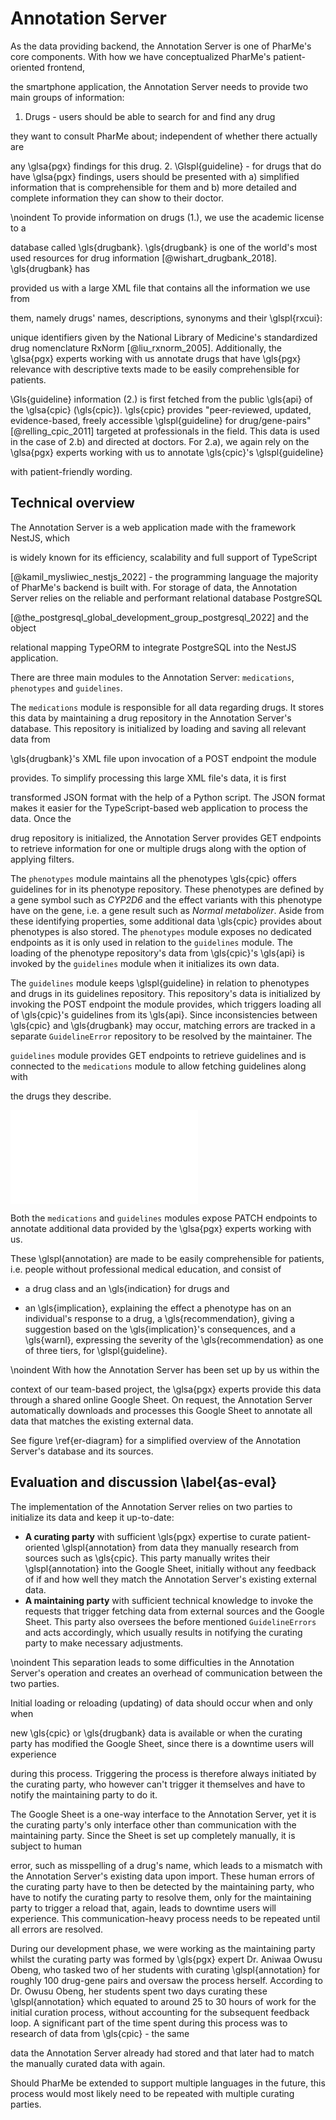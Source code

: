 # Annotation Server

As the data providing backend, the Annotation Server is one of PharMe's core
components. With how we have conceptualized PharMe's patient-oriented frontend,
<!-- Why is it important that it is a core component? Rather state the main
functionality in the main sentence :) -->
<!-- Instead of saying “with how we concetzualized…” you can just say that it
provides data; more on point and less confusing :) -->
the smartphone application, the Annotation Server needs to provide two main
groups of information:

1. Drugs - users should be able to search for and find any drug
<!-- Would rather use en-dash again -->
   they want to consult PharMe about; independent of whether there actually are
<!-- Not sure whether "independent" has the correct connotation or should be used
as "independently"; to circumvent this, maybe use "regardless" -->
   any \glsa{pgx} findings for this drug.
2. \Glspl{guideline} - for drugs that do have \glsa{pgx} findings, users should
   be presented with
     a) simplified information that is comprehensible for them and
     b) more detailed and complete information they can show to their doctor.

\noindent To provide information on drugs (1.), we use the academic license to a
<!-- Would state the academic license detail later -->
database called \gls{drugbank}. \gls{drugbank} is one of the world's most used
resources for drug information [@wishart_drugbank_2018]. \gls{drugbank} has
<!-- Here I would state that with an academic license DrugBank provides... (not 
provided us, as they do this in general) -->
provided us with a large XML file that contains all the information we use from
<!-- Is it already important that the file is large? Would state this below when
you deescribe how you handle it (and quantify how large) -->
them, namely drugs' names, descriptions, synonyms and their \glspl{rxcui}:
<!-- "drug" also works instead of "drugs'" ;) -->
<!-- Would not use a colon here, rather continue the sentence with "..., which are
..." (currently I am getting the impression after the colon you talking about all
information from the XML) -->
<!-- Actually, you can leave out most information here; I would rather state the
details below when you explain the modules and the content -->
unique identifiers given by the National Library of Medicine's standardized drug
nomenclature RxNorm [@liu_rxnorm_2005]. Additionally, the \glsa{pgx} experts
working with us annotate drugs that have \gls{pgx} relevance with descriptive
texts made to be easily comprehensible for patients.
<!-- Same as before, would paraphrase the "working with us"; also this whole
sentence is a bit difficult to understand, maybe restructuring would help (e.g., it
was not directly clear to me what "made to be easy" refers to) -->


\Gls{guideline} information (2.) is first fetched from the public \gls{api} of
the \glsa{cpic} (\gls{cpic}). \gls{cpic} provides "peer-reviewed, updated,
evidence-based, freely accessible \glspl{guideline} for drug/gene-pairs"
[@relling_cpic_2011] targeted at professionals in the field. This data is used
in the case of 2.b) and directed at doctors. For 2.a), we again rely on the
\glsa{pgx} experts working with us to annotate \gls{cpic}'s \glspl{guideline}
<!-- Just CPIC (instead of genitive)? -->
with patient-friendly wording.
<!-- Would re-structure this paragraph a bit to first state what you fetch, then
shortly why you need to transform and what needs to be transformed -->

## Technical overview

The Annotation Server is a web application made with the framework NestJS, which
<!-- built with? -->
is widely known for its efficiency, scalability and full support of TypeScript
<!-- Is it widely known? Would rather cite directly from their documentation or
website :) -->
[@kamil_mysliwiec_nestjs_2022] - the programming language the majority of
PharMe's backend is built with. For storage of data, the Annotation Server
relies on the reliable and performant relational database PostgreSQL
<!-- Similar to before; would rather cite directly from their documentation or
website -->
[@the_postgresql_global_development_group_postgresql_2022] and the object
<!-- This reference is not formatted correctly; for institutions as authors, set
curly braces around the name to make sure it is not treated as first and lastname -->
relational mapping TypeORM to integrate PostgreSQL into the NestJS application.
<!-- Is TypeORM a NestJS or PostgreSQL tool? Otherwise, please give a source and also
non-technically shortly explain ORM -->

There are three main modules to the Annotation Server: `medications`,
`phenotypes` and `guidelines`.
<!-- I like your use of code formatting! :) -->
<!-- I would reference and include your figure here already and explain the 
attributes and relations between the modules in the regarding text beleow -->

The `medications` module is responsible for all data regarding drugs. It stores
this data by maintaining a drug repository in the Annotation Server's database.
This repository is initialized by loading and saving all relevant data from
<!-- Why repository and not table? -->
\gls{drugbank}'s XML file upon invocation of a POST endpoint the module
<!-- Would not use genitive here, rather “the DrugBank XML” – I would give this
recommendation in general, so I will not highlight it every time from now on ;) -->
<!-- Would put the information about the POST trigger before the loading; would it
make sense to have the API documentation in the Appendix? -->
<!-- Also, did you state before that the Annotation Server provides a REST API?
This should be stated with the technology you use -->
provides. To simplify processing this large XML file's data, it is first
<!-- Here, I would state the problem first (from reading Benjamin's thesis I think
it is related to Node.JS not being able to handle large XML?) and state how large
the file is, e.g., in GB -->
<!-- Also, I do not think you need the "file's" genitive here ;) -->
transformed JSON format with the help of a Python script. The JSON format makes
it easier for the TypeScript-based web application to process the data. Once the
<!-- The "makes it easier" part would be clear implicitly when you state the problem
before -->
drug repository is initialized, the Annotation Server provides GET endpoints to
retrieve information for one or multiple drugs along with the option of applying
filters.

The `phenotypes` module maintains all the phenotypes \gls{cpic} offers
guidelines for in its phenotype repository. These phenotypes are defined by a
gene symbol such as *CYP2D6* and the effect variants with this phenotype have
on the gene, i.e. a gene result such as *Normal metabolizer*. Aside from these
identifying properties, some additional data \gls{cpic} provides about
phenotypes is also stored. The `phenotypes` module exposes no dedicated
endpoints as it is only used in relation to the `guidelines` module. The loading
of the phenotype repository's data from \gls{cpic}'s \gls{api} is invoked by the
`guidelines` module when it initializes its own data.
<!-- Would place this after explaining guidelines -->

The `guidelines` module keeps \glspl{guideline} in relation to phenotypes and
drugs in its guidelines repository. This repository's data is initialized by
invoking the POST endpoint the module provides, which triggers loading all of
\gls{cpic}'s guidelines from its \gls{api}. Since inconsistencies between
\gls{cpic} and \gls{drugbank} may occur, matching errors are tracked in a
separate `GuidelineError` repository to be resolved by the maintainer. The
<!-- Why are guideline errors not included in the figure? Aren't these quite
important for your work? What are matching errors? Below it rather seems these
are errors between external and curated content? Maybe have an own paragraph for
these errors? -->
`guidelines` module provides GET endpoints to retrieve guidelines and is
connected to the `medications` module to allow fetching guidelines along with
<!-- Connected by what? Maybe also clarifies matching errors -->
the drugs they describe.
<!-- Are medicaitons and guidelines initialized separately? Does one need to be
initialized first? -->

![Simplified ER-diagram of Annotation Server
database\label{er-diagram}](images/as-database.pdf)
<!-- Always reference display items in text before showing them -->

Both the `medications` and `guidelines` modules expose PATCH endpoints to
annotate additional data provided by the \glsa{pgx} experts working with us.
<!-- Would again (and probably alsways) leave out the "working with us" ;) -->
<!-- Also, I would explain this directly in the beginning (where I commented that
I would put the picture there); the details, which parts are annotated, I would
explain in the regardin module text -->
These \glspl{annotation} are made to be easily comprehensible for patients, i.e.
people without professional medical education, and consist of
<!-- That they are "made to be comprehensible..." was stated before, you do not
need to put it here (also, I do not really like this formulation because you could
leave it out and just say "are")  -->

- a drug class and an \gls{indication} for drugs and
<!-- drug class vs drugclass (figure) -->
- an \gls{implication}, explaining the effect a phenotype has on an individual's
  response to a drug, a \gls{recommendation}, giving a suggestion based on the
  \gls{implication}'s consequences, and a \gls{warnl}, expressing the severity
  of the \gls{recommendation} as one of three tiers, for \glspl{guideline}.

\noindent With how the Annotation Server has been set up by us within the
<!-- I don't really like the "with how" formulation, it is really difficult to
understand  what this refers to -->
<!-- You can just say that in the current implementation the curated information
is provided by PGx experst via a shared Google Sheet? -->
<!-- One note regarding "current implementation" – please add a tag to the repo
and reference the repo somewhere where you see fit in the text; the tag describes
the code version at time of writing :) -->
context of our team-based project, the \glsa{pgx} experts provide this data
through a shared online Google Sheet. On request, the Annotation Server
automatically downloads and processes this Google Sheet to annotate all data
that matches the existing external data.
<!-- Matches based on what? -->

See figure \ref{er-diagram} for a simplified overview of the Annotation Server's
database and its sources.
<!-- Would place this where you list the models -->

## Evaluation and discussion \label{as-eval}
<!-- This is not really an evaluation and discussion; it gives a lot of information
about the curation process itself, I would maybe separate this in a separate chapter
and then summmarize the problems in a chapter called something like "Shortcomings" -->

The implementation of the Annotation Server relies on two parties to
initialize its data and keep it up-to-date:

- **A curating party** with sufficient \gls{pgx} expertise to curate
  patient-oriented \glspl{annotation} from data they manually research from
  sources such as \gls{cpic}. This party manually writes their
  \glspl{annotation} into the Google Sheet, initially without any feedback of if
  and how well they match the Annotation Server's existing external data.
  <!-- "of if and how" > "regarding if and how" -->
  <!-- External data from where? Maybe rather write data based on external sources? -->
- **A maintaining party** with sufficient technical knowledge to invoke the
  requests that trigger fetching data from external sources and the Google
  <!-- "that trigger fetching" > "to fetch" -->
  Sheet. This party also oversees the before mentioned `GuidelineErrors` and
  acts accordingly, which usually results in notifying the curating party to
  make necessary adjustments.

\noindent This separation leads to some difficulties in the Annotation Server's
operation and creates an overhead of communication between the two parties.
<!-- Another example to reformulate genitives: "in operating the Annotaion Server
and ..." -->

Initial loading or reloading (updating) of data should occur when and only when
<!-- Use reloadig or updating but stick with one term -->
<!-- "when and only when" > "only when" -->
new \gls{cpic} or \gls{drugbank} data is available or when the curating party
has modified the Google Sheet, since there is a downtime users will experience
<!-- Would put the "downtime" in front of the sentence and continue with something
like "therefore, updating of data..." (initial loading is not really relevant here,
is it?) -->
during this process. Triggering the process is therefore always initiated by the
curating party, who however can't trigger it themselves and have to notify the
maintaining party to do it.
<!-- The curating party does not know about changes in the databases, does it? -->

The Google Sheet is a one-way interface to the Annotation Server, yet it is the
curating party's only interface other than communication with the maintaining
party. Since the Sheet is set up completely manually, it is subject to human
<!-- Is the first sentence important? -->
error, such as misspelling of a drug's name, which leads to a mismatch with the
Annotation Server's existing data upon import. These human errors of the
curating party have to then be detected by the maintaining party, who have to
notify the curating party to resolve them, only for the maintaining party to
trigger a reload that, again, leads to downtime users will experience. This
communication-heavy process needs to be repeated until all errors are resolved.

During our development phase, we were working as the maintaining party whilst
the curating party was formed by \gls{pgx} expert Dr. Aniwaa Owusu Obeng, who
tasked two of her students with curating \glspl{annotation} for roughly 100
drug-gene pairs and oversaw the process herself. According to Dr. Owusu Obeng,
her students spent two days curating these \glspl{annotation} which equated to
around 25 to 30 hours of work for the initial curation process, without
accounting for the subsequent feedback loop. A significant part of the time
spent during this process was to research of data from \gls{cpic} - the same
<!-- en-dash instead of dash, please :) (in general) -->
data the Annotation Server already had stored and that later had to match the
manually curated data with again.

Should PharMe be extended to support multiple languages in the future, this
process would most likely need to be repeated with multiple curating parties.
<!-- This comes out of nowhere; would maybe introduce in the implementation
description that you only implemented English so far; in the shortcomings you
could add that more languages would be good (e.g., we are German, Spanish for
Hispanic population, etc.) -->
